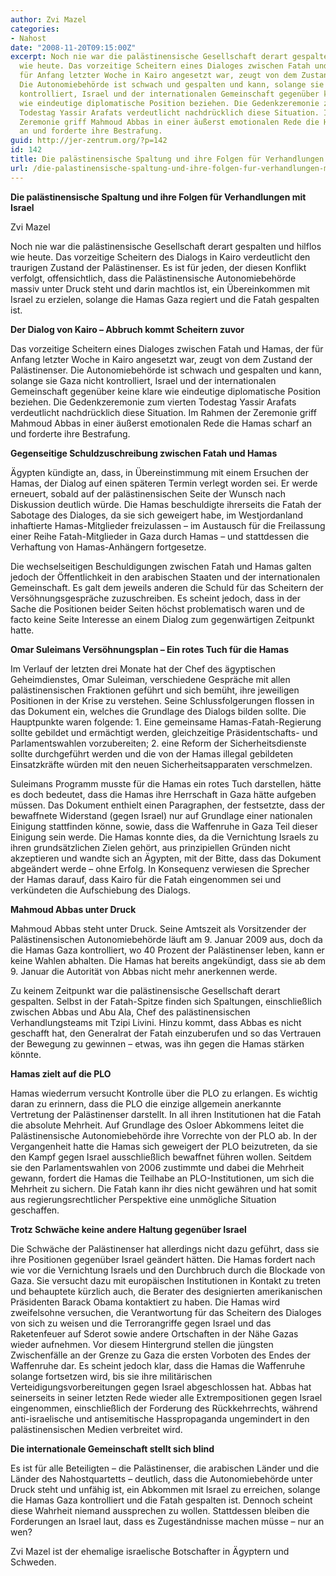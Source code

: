 ```yaml
---
author: Zvi Mazel
categories:
- Nahost
date: "2008-11-20T09:15:00Z"
excerpt: Noch nie war die palästinensische Gesellschaft derart gespalten und hilflos
  wie heute. Das vorzeitige Scheitern eines Dialoges zwischen Fatah und Hamas, der
  für Anfang letzter Woche in Kairo angesetzt war, zeugt von dem Zustand der Palästinenser.
  Die Autonomiebehörde ist schwach und gespalten und kann, solange sie Gaza nicht
  kontrolliert, Israel und der internationalen Gemeinschaft gegenüber keine klare
  wie eindeutige diplomatische Position beziehen. Die Gedenkzeremonie zum vierten
  Todestag Yassir Arafats verdeutlicht nachdrücklich diese Situation. Im Rahmen der
  Zeremonie griff Mahmoud Abbas in einer äußerst emotionalen Rede die Hamas scharf
  an und forderte ihre Bestrafung.
guid: http://jer-zentrum.org/?p=142
id: 142
title: Die palästinensische Spaltung und ihre Folgen für Verhandlungen mit Israel
url: /die-palastinensische-spaltung-und-ihre-folgen-fur-verhandlungen-mit-israel/
---
```



**Die palästinensische Spaltung und ihre Folgen für Verhandlungen mit Israel**



Zvi Mazel

 

Noch nie war die palästinensische Gesellschaft derart gespalten und hilflos wie heute. Das vorzeitige Scheitern des Dialogs in Kairo verdeutlicht den traurigen Zustand der Palästinenser. Es ist für jeden, der diesen Konflikt verfolgt, offensichtlich, dass die Palästinensische Autonomiebehörde massiv unter Druck steht und darin machtlos ist, ein Übereinkommen mit Israel zu erzielen, solange die Hamas Gaza regiert und die Fatah gespalten ist.

 

**Der Dialog von Kairo – Abbruch kommt Scheitern zuvor**



Das vorzeitige Scheitern eines Dialoges zwischen Fatah und Hamas, der für Anfang letzter Woche in Kairo angesetzt war, zeugt von dem Zustand der Palästinenser. Die Autonomiebehörde ist schwach und gespalten und kann, solange sie Gaza nicht kontrolliert, Israel und der internationalen Gemeinschaft gegenüber keine klare wie eindeutige diplomatische Position beziehen. Die Gedenkzeremonie zum vierten Todestag Yassir Arafats verdeutlicht nachdrücklich diese Situation. Im Rahmen der Zeremonie griff Mahmoud Abbas in einer äußerst emotionalen Rede die Hamas scharf an und forderte ihre Bestrafung.

 

**Gegenseitige Schuldzuschreibung zwischen Fatah und Hamas**



Ägypten kündigte an, dass, in Übereinstimmung mit einem Ersuchen der Hamas, der Dialog auf einen späteren Termin verlegt worden sei. Er werde erneuert, sobald auf der palästinensischen Seite der Wunsch nach Diskussion deutlich würde. Die Hamas beschuldigte ihrerseits die Fatah der Sabotage des Dialoges, da sie sich geweigert habe, im Westjordanland inhaftierte Hamas-Mitglieder freizulassen – im Austausch für die Freilassung einer Reihe Fatah-Mitglieder in Gaza durch Hamas – und stattdessen die Verhaftung von Hamas-Anhängern fortgesetze.

 

Die wechselseitigen Beschuldigungen zwischen Fatah und Hamas galten jedoch der Öffentlichkeit in den arabischen Staaten und der internationalen Gemeinschaft. Es galt dem jeweils anderen die Schuld für das Scheitern der Versöhnungsgespräche zuzuschreiben. Es scheint jedoch, dass in der Sache die Positionen beider Seiten höchst problematisch waren und de facto keine Seite Interesse an einem Dialog zum gegenwärtigen Zeitpunkt hatte.

 

**Omar Suleimans Versöhnungsplan – Ein rotes Tuch für die Hamas**



Im Verlauf der letzten drei Monate hat der Chef des ägyptischen Geheimdienstes, Omar Suleiman, verschiedene Gespräche mit allen palästinensischen Fraktionen geführt und sich bemüht, ihre jeweiligen Positionen in der Krise zu verstehen. Seine Schlussfolgerungen flossen in das Dokument ein, welches die Grundlage des Dialogs bilden sollte. Die Hauptpunkte waren folgende: 1. Eine gemeinsame Hamas-Fatah-Regierung sollte gebildet und ermächtigt werden, gleichzeitige Präsidentschafts- und Parlamentswahlen vorzubereiten; 2. eine Reform der Sicherheitsdienste sollte durchgeführt werden und die von der Hamas illegal gebildeten Einsatzkräfte würden mit den neuen Sicherheitsapparaten verschmelzen.

 

Suleimans Programm musste für die Hamas ein rotes Tuch darstellen, hätte es doch bedeutet, dass die Hamas ihre Herrschaft in Gaza hätte aufgeben müssen. Das Dokument enthielt einen Paragraphen, der festsetzte, dass der bewaffnete Widerstand (gegen Israel) nur auf Grundlage einer nationalen Einigung stattfinden könne, sowie, dass die Waffenruhe in Gaza Teil dieser Einigung sein werde. Die Hamas konnte dies, da die Vernichtung Israels zu ihren grundsätzlichen Zielen gehört, aus prinzipiellen Gründen nicht akzeptieren und wandte sich an Ägypten, mit der Bitte, dass das Dokument abgeändert werde – ohne Erfolg. In Konsequenz verwiesen die Sprecher der Hamas darauf, dass Kairo für die Fatah eingenommen sei und verkündeten die Aufschiebung des Dialogs.

 

**Mahmoud Abbas unter Druck**



Mahmoud Abbas steht unter Druck. Seine Amtszeit als Vorsitzender der Palästinensischen Autonomiebehörde läuft am 9. Januar 2009 aus, doch da die Hamas Gaza kontrolliert, wo 40 Prozent der Palästinenser leben, kann er keine Wahlen abhalten. Die Hamas hat bereits angekündigt, dass sie ab dem 9. Januar die Autorität von Abbas nicht mehr anerkennen werde.

 

Zu keinem Zeitpunkt war die palästinensische Gesellschaft derart gespalten. Selbst in der Fatah-Spitze finden sich Spaltungen, einschließlich zwischen Abbas und Abu Ala, Chef des palästinensischen Verhandlungsteams mit Tzipi Livini. Hinzu kommt, dass Abbas es nicht geschafft hat, den Generalrat der Fatah einzuberufen und so das Vertrauen der Bewegung zu gewinnen – etwas, was ihn gegen die Hamas stärken könnte.

 

**Hamas zielt auf die PLO**



Hamas wiederrum versucht Kontrolle über die PLO zu erlangen. Es wichtig daran zu erinnern, dass die PLO die einzige allgemein anerkannte Vertretung der Palästinenser darstellt. In all ihren Institutionen hat die Fatah die absolute Mehrheit. Auf Grundlage des Osloer Abkommens leitet die Palästinensische Autonomiebehörde ihre Vorrechte von der PLO ab. In der Vergangenheit hatte die Hamas sich geweigert der PLO beizutreten, da sie den Kampf gegen Israel ausschließlich bewaffnet führen wollen. Seitdem sie den Parlamentswahlen von 2006 zustimmte und dabei die Mehrheit gewann, fordert die Hamas die Teilhabe an PLO-Institutionen, um sich die Mehrheit zu sichern. Die Fatah kann ihr dies nicht gewähren und hat somit aus regierungsrechtlicher Perspektive eine unmögliche Situation geschaffen.

 

**Trotz Schwäche keine andere Haltung gegenüber Israel**



Die Schwäche der Palästinenser hat allerdings nicht dazu geführt, dass sie ihre Positionen gegenüber Israel geändert hätten. Die Hamas fordert nach wie vor die Vernichtung Israels und den Durchbruch durch die Blockade von Gaza. Sie versucht dazu mit europäischen Institutionen in Kontakt zu treten und behauptete kürzlich auch, die Berater des designierten amerikanischen Präsidenten Barack Obama kontaktiert zu haben. Die Hamas wird zweifelsohne versuchen, die Verantwortung für das Scheitern des Dialoges von sich zu weisen und die Terrorangriffe gegen Israel und das Raketenfeuer auf Sderot sowie andere Ortschaften in der Nähe Gazas wieder aufnehmen. Vor diesem Hintergrund stellen die jüngsten Zwischenfälle an der Grenze zu Gaza die ersten Vorboten des Endes der Waffenruhe dar. Es scheint jedoch klar, dass die Hamas die Waffenruhe solange fortsetzen wird, bis sie ihre militärischen Verteidigungsvorbereitungen gegen Israel abgeschlossen hat. Abbas hat seinerseits in seiner letzten Rede wieder alle Extrempositionen gegen Israel eingenommen, einschließlich der Forderung des Rückkehrrechts, während anti-israelische und antisemitische Hasspropaganda ungemindert in den palästinensischen Medien verbreitet wird.

 

**Die internationale Gemeinschaft stellt sich blind**



Es ist für alle Beteiligten – die Palästinenser, die arabischen Länder und die Länder des Nahostquartetts – deutlich, dass die Autonomiebehörde unter Druck steht und unfähig ist, ein Abkommen mit Israel zu erreichen, solange die Hamas Gaza kontrolliert und die Fatah gespalten ist. Dennoch scheint diese Wahrheit niemand aussprechen zu wollen. Stattdessen bleiben die Forderungen an Israel laut, dass es Zugeständnisse machen müsse – nur an wen?



 

Zvi Mazel ist der ehemalige israelische Botschafter in Ägyptern und Schweden.

 

 
